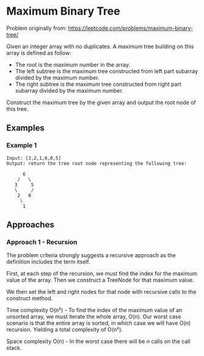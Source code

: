 # Maximum Binary Tree

Problem originally from: <https://leetcode.com/problems/maximum-binary-tree/>

Given an integer array with no duplicates. A maximum tree building on this array is defined as follow:

- The root is the maximum number in the array.
- The left subtree is the maximum tree constructed from left part subarray divided by the maximum number.
- The right subtree is the maximum tree constructed from right part subarray divided by the maximum number.

Construct the maximum tree by the given array and output the root node of this tree.

## Examples

### Example 1

```text
Input: [3,2,1,6,0,5]
Output: return the tree root node representing the following tree:

      6
    /   \
   3     5
   \     /
    2   0
     \
      1
```

## Approaches

### Approach 1 - Recursion

The problem criteria strongly suggests a recursive approach as the definition includes the term itself.

First, at each step of the recursion, we must find the index for the maximum value of the array. Then we construct a TreeNode for that maximum value.

We then set the left and right nodes for that node with recursive calls to the construct method.

Time complexity O(n²) - To find the index of the maximum value of an unsorted array, we must iterate the whole array, O(n). Our worst case scenario is that the entire array is sorted, in which case we will have O(n) recursion. Yielding a total complexity of O(n²).

Space complexity O(n) - In the worst case there will be _n_ calls on the call stack.
